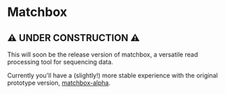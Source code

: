 # Matchbox

## ⚠️ UNDER CONSTRUCTION ⚠️

This will soon be the release version of matchbox, a versatile read processing tool for sequencing data. 

Currently you'll have a (slightly!) more stable experience with the original prototype version, [matchbox-alpha]().
